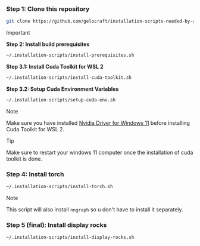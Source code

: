 ### Step 1: Clone this repository
```sh
git clone https://github.com/gelocraft/installation-scripts-needed-by-arwa ~/.installation-scripts
```

> [!Important]
> **Step 2: Install build prerequisites**
> ```sh
> ~/.installation-scripts/install-prerequisites.sh
> ```
>
> **Step 3.1: Install Cuda Toolkit for WSL 2**
> ```sh
> ~/.installation-scripts/install-cuda-toolkit.sh
> ```
>
> **Step 3.2: Setup Cuda Environment Variables**
> ```sh
> ~/.installation-scripts/setup-cuda-env.sh
> ```

> [!Note]
> Make sure you have installed [Nvidia Driver for Windows 11](https://www.nvidia.com/en-us/drivers/) before installing Cuda Toolkit for WSL 2.

> [!Tip]
> Make sure to restart your windows 11 computer once the installation of cuda toolkit is done.

### Step 4: Install torch
```sh
~/.installation-scripts/install-torch.sh
```
> [!Note]
> This script will also install `nngraph` so u don't have to install it separately.

### Step 5 (final): Install display rocks
```sh
~/.installation-scripts/install-display-rocks.sh
```
